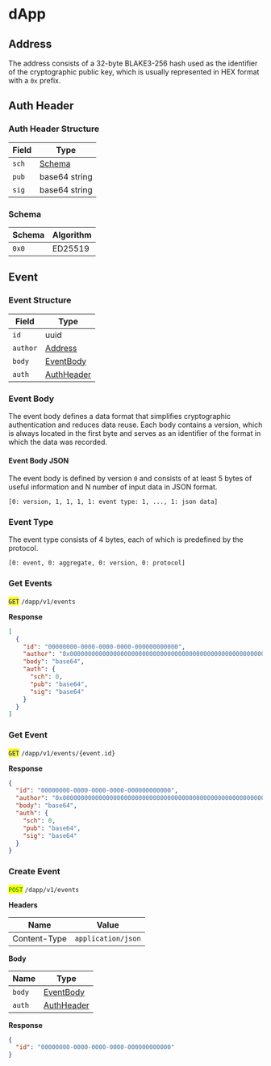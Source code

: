 # dApp

## Address

The address consists of a 32-byte BLAKE3-256 hash used as the identifier of the cryptographic public key, which is usually represented in HEX format with a `0x` prefix.

## Auth Header

### Auth Header Structure

| Field | Type                     |
| ----- | ------------------------ |
| `sch` | [Schema](dapp.md#schema) |
| `pub` | base64 string            |
| `sig` | base64 string            |

### Schema

| Schema | Algorithm |
| ------ | --------- |
| `0x0`  | ED25519   |

## Event

### Event Structure

| Field    | Type                                        |
| -------- | ------------------------------------------- |
| `id`     | uuid                                        |
| `author` | [Address](dapp.md#address)                  |
| `body`   | [EventBody](dapp.md#event-body)             |
| `auth`   | [AuthHeader](dapp.md#auth-header-structure) |

### Event Body

The event body defines a data format that simplifies cryptographic authentication and reduces data reuse. Each body contains a version, which is always located in the first byte and serves as an identifier of the format in which the data was recorded.

#### Event Body JSON

The event body is defined by version `0` and consists of at least 5 bytes of useful information and N number of input data in JSON format.

```
[0: version, 1, 1, 1, 1: event type: 1, ..., 1: json data]
```

### Event Type

The event type consists of 4 bytes, each of which is predefined by the protocol.

```
[0: event, 0: aggregate, 0: version, 0: protocol]
```

### Get Events

<mark style="color:blue;">`GET`</mark> `/dapp/v1/events`

**Response**

```json
[
  {
    "id": "00000000-0000-0000-0000-000000000000",
    "author": "0x0000000000000000000000000000000000000000000000000000000000000000",
    "body": "base64",
    "auth": {
      "sch": 0,
      "pub": "base64",
      "sig": "base64"
    }
  }
]
```

### Get Event

<mark style="color:blue;">`GET`</mark> `/dapp/v1/events/{event.id}`

**Response**

```json
{
  "id": "00000000-0000-0000-0000-000000000000",
  "author": "0x0000000000000000000000000000000000000000000000000000000000000000",
  "body": "base64",
  "auth": {
    "sch": 0,
    "pub": "base64",
    "sig": "base64"
  }
}
```

### Create Event

<mark style="color:green;">`POST`</mark> `/dapp/v1/events`

**Headers**

| Name         | Value              |
| ------------ | ------------------ |
| Content-Type | `application/json` |

**Body**

| Name   | Type                                        |
| ------ | ------------------------------------------- |
| `body` | [EventBody](dapp.md#event-body)             |
| `auth` | [AuthHeader](dapp.md#auth-header-structure) |

**Response**

```json
{
  "id": "00000000-0000-0000-0000-000000000000"
}
```
